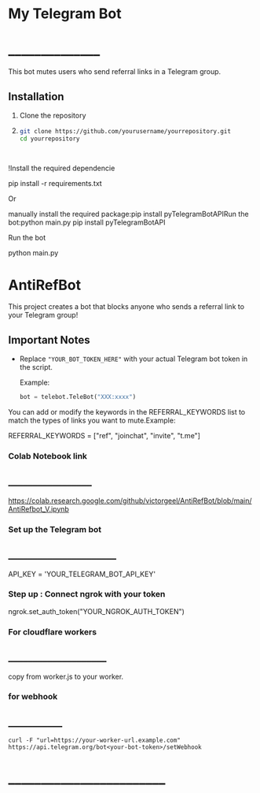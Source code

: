 
# My Telegram Bot
# ______________

This bot mutes users who send referral links in a Telegram group.

## Installation

1. Clone the repository
2. ```bash
   git clone https://github.com/yourusername/yourrepository.git
   cd yourrepository
  
  
  !Install the required dependencie

pip install -r requirements.txt

Or

manually install the required package:pip install pyTelegramBotAPIRun the bot:python main.py
pip install pyTelegramBotAPI

Run the bot

python main.py

# AntiRefBot

This project creates a bot that blocks anyone who sends a referral link to your Telegram group!

## Important Notes

- Replace `"YOUR_BOT_TOKEN_HERE"` with your actual Telegram bot token in the script.
  
  Example:
   ```python
  bot = telebot.TeleBot("XXX:xxxx")

 You can add or modify the keywords in the REFERRAL_KEYWORDS list to match the types of links you want to mute.Example:


REFERRAL_KEYWORDS = ["ref", "joinchat", "invite", "t.me"]

### Colab Notebook link 
## _________________

https://colab.research.google.com/github/victorgeel/AntiRefBot/blob/main/AntiRefbot_V.ipynb

### Set up the Telegram bot
## ______________________
API_KEY = 'YOUR_TELEGRAM_BOT_API_KEY'

### Step up : Connect ngrok with your token

ngrok.set_auth_token("YOUR_NGROK_AUTH_TOKEN") 

### For cloudflare workers
## ____________________ 

copy from worker.js to your
worker.

### for webhook
## ___________ 


```curl -F "url=https://your-worker-url.example.com" https://api.telegram.org/bot<your-bot-token>/setWebhook```


# ________________________
